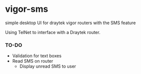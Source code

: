 # vigor-sms
simple desktop UI for draytek vigor routers with the SMS feature


Using TelNet to interface with a Draytek router.

### TO-DO
* Validation for text boxes
* Read SMS on router
  * Display unread SMS to user
